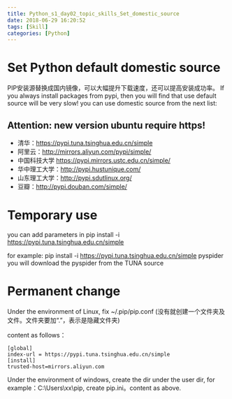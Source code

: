 ```yaml
---
title: Python_s1_day02_topic_skills_Set_domestic_source
date: 2018-06-29 16:20:52
tags: [Skill]
categories: [Python]
---
```

# Set Python default domestic source
PIP安装源替换成国内镜像，可以大幅提升下载速度，还可以提高安装成功率。
If you always install packages from pypi, then you will find that use default source will be very slow!
you can use domestic source from the next list:

## Attention: new version ubuntu require https!

- 清华：https://pypi.tuna.tsinghua.edu.cn/simple
- 阿里云：http://mirrors.aliyun.com/pypi/simple/
- 中国科技大学 https://pypi.mirrors.ustc.edu.cn/simple/
- 华中理工大学：http://pypi.hustunique.com/
- 山东理工大学：http://pypi.sdutlinux.org/ 
- 豆瓣：http://pypi.douban.com/simple/

# Temporary use
you can add parameters in pip install -i https://pypi.tuna.tsinghua.edu.cn/simple

for example: pip install -i https://pypi.tuna.tsinghua.edu.cn/simple pyspider
you will download the pyspider from the TUNA source

# Permanent change
Under the environment of Linux, fix ~/.pip/pip.conf (没有就创建一个文件夹及文件。文件夹要加“.”，表示是隐藏文件夹)

content as follows：
```
[global]
index-url = https://pypi.tuna.tsinghua.edu.cn/simple
[install]
trusted-host=mirrors.aliyun.com
```
Under the environment of windows, create the dir under the user dir, for example：C:\Users\xx\pip, create pip.ini。content as above.

<!--more-->